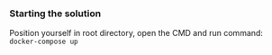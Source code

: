 ### Starting the solution

Position yourself in root directory, open the CMD and run command:
`docker-compose up`